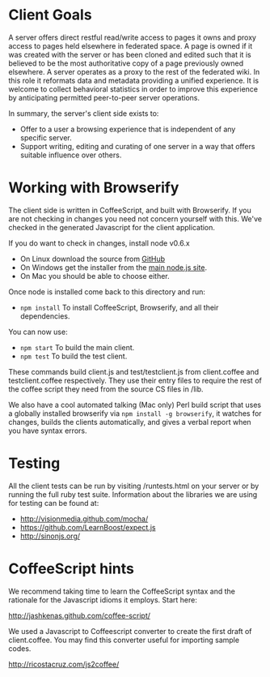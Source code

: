 Client Goals
============

A server offers direct restful read/write access to pages it owns and proxy access to pages held elsewhere in federated space.
A page is owned if it was created with the server or has been cloned and edited such that it is believed to be the most authoritative copy of a page previously owned elsewhere.
A server operates as a proxy to the rest of the federated wiki.
In this role it reformats data and metadata providing a unified experience.
It is welcome to collect behavioral statistics in order to improve this experience by anticipating permitted peer-to-peer server operations.

In summary, the server's client side exists to:

* Offer to a user a browsing experience that is independent of any specific server.
* Support writing, editing and curating of one server in a way that offers suitable influence over others.

Working with Browserify
=======================

The client side is written in CoffeeScript, and built with Browserify.
If you are not checking in changes you need not concern yourself with this.
We've checked in the generated Javascript for the client application.

If you do want to check in changes, install node v0.6.x

* On Linux download the source from [GitHub](https://github.com/joyent/node)
* On Windows get the installer from the [main node.js site](http://nodejs.org).
* On Mac you should be able to choose either.

Once node is installed come back to this directory and run:

* `npm install` To install CoffeeScript, Browserify, and all their dependencies.

You can now use:

* `npm start` To build the main client.
* `npm test` To build the test client.

These commands build client.js and test/testclient.js from client.coffee and
testclient.coffee respectively.  They use their entry files to require the
rest of the coffee script they need from the source CS files in /lib.

We also have a cool automated talking (Mac only) Perl build script that uses
a globally installed browserify via `npm install -g browserify`, it watches
for changes, builds the clients automatically, and gives a verbal report
when you have syntax errors.

Testing
=======

All the client tests can be run by visiting /runtests.html on your server
or by running the full ruby test suite. Information about the libraries we
are using for testing can be found at:

* http://visionmedia.github.com/mocha/
* https://github.com/LearnBoost/expect.js
* http://sinonjs.org/

CoffeeScript hints
==================

We recommend taking time to learn the CoffeeScript syntax and the rationale for the Javascript idioms it employs. Start here:

  http://jashkenas.github.com/coffee-script/

We used a Javascript to Coffeescript converter to create the first draft of client.coffee. You may find this converter useful for importing sample codes.

  http://ricostacruz.com/js2coffee/
